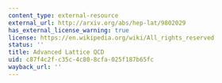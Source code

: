 ```yaml
---
content_type: external-resource
external_url: http://arxiv.org/abs/hep-lat/9802029
has_external_license_warning: true
license: https://en.wikipedia.org/wiki/All_rights_reserved
status: ''
title: Advanced Lattice QCD
uid: c87f4c2f-c35c-4c80-8cfa-025f187b65fc
wayback_url: ''
---
```

